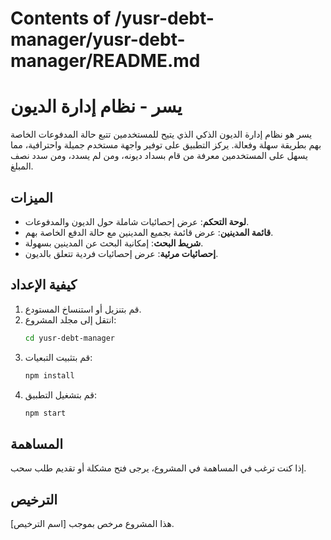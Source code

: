 # Contents of /yusr-debt-manager/yusr-debt-manager/README.md

# يسر - نظام إدارة الديون

يسر هو نظام إدارة الديون الذكي الذي يتيح للمستخدمين تتبع حالة المدفوعات الخاصة بهم بطريقة سهلة وفعالة. يركز التطبيق على توفير واجهة مستخدم جميلة واحترافية، مما يسهل على المستخدمين معرفة من قام بسداد ديونه، ومن لم يسدد، ومن سدد نصف المبلغ.

## الميزات

- **لوحة التحكم**: عرض إحصائيات شاملة حول الديون والمدفوعات.
- **قائمة المدينين**: عرض قائمة بجميع المدينين مع حالة الدفع الخاصة بهم.
- **شريط البحث**: إمكانية البحث عن المدينين بسهولة.
- **إحصائيات مرئية**: عرض إحصائيات فردية تتعلق بالديون.

## كيفية الإعداد

1. قم بتنزيل أو استنساخ المستودع.
2. انتقل إلى مجلد المشروع:
   ```bash
   cd yusr-debt-manager
   ```
3. قم بتثبيت التبعيات:
   ```bash
   npm install
   ```
4. قم بتشغيل التطبيق:
   ```bash
   npm start
   ```

## المساهمة

إذا كنت ترغب في المساهمة في المشروع، يرجى فتح مشكلة أو تقديم طلب سحب.

## الترخيص

هذا المشروع مرخص بموجب [اسم الترخيص].